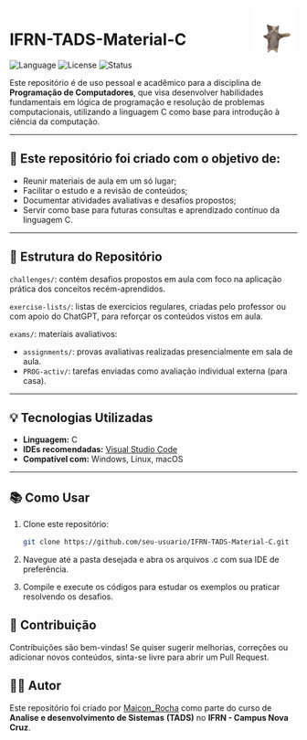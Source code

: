 <img src="image/happy-cat.gif" align="right" width="80">

# IFRN-TADS-Material-C

![Language](https://img.shields.io/badge/language-C-blue.svg)
![License](https://img.shields.io/badge/license-MIT-green.svg)
![Status](https://img.shields.io/badge/status-em%20desenvolvimento-yellow)

Este repositório é de uso pessoal e acadêmico para a disciplina de **Programação de Computadores**, que visa desenvolver habilidades fundamentais em lógica de programação e resolução de problemas computacionais, utilizando a linguagem C como base para introdução à ciência da computação.

---

## 🎯 Este repositório foi criado com o objetivo de:

- Reunir materiais de aula em um só lugar;
- Facilitar o estudo e a revisão de conteúdos;
- Documentar atividades avaliativas e desafios propostos;
- Servir como base para futuras consultas e aprendizado contínuo da linguagem C.

---

## 📁 Estrutura do Repositório
  `challenges/`: contém desafios propostos em aula com foco na aplicação prática dos conceitos recém-aprendidos.

  `exercise-lists/`: listas de exercícios regulares, criadas pelo professor ou com apoio do ChatGPT, para reforçar os conteúdos vistos em aula.

  `exams/`: materiais avaliativos:

   - `assignments/`: provas avaliativas realizadas presencialmente em sala de aula.
   - `PROG-activ/`: tarefas enviadas como avaliação individual externa (para casa).
---

## 💡 Tecnologias Utilizadas

- **Linguagem:** C
- **IDEs recomendadas:** [Visual Studio Code](https://code.visualstudio.com/)
- **Compatível com:** Windows, Linux, macOS

---

## 📚 Como Usar

1. Clone este repositório:

   ```bash
   git clone https://github.com/seu-usuario/IFRN-TADS-Material-C.git
   ```
   
3. Navegue até a pasta desejada e abra os arquivos .c com sua IDE de preferência.
4. Compile e execute os códigos para estudar os exemplos ou praticar resolvendo os desafios.

## 🤝 Contribuição

Contribuições são bem-vindas! Se quiser sugerir melhorias, correções ou adicionar novos conteúdos, sinta-se livre para abrir um Pull Request.

## 👨‍💻 Autor

Este repositório foi criado por [Maicon_Rocha](https://github.com/maiconroch06) como parte do curso de **Analise e desenvolvimento de Sistemas** **(TADS)** no **IFRN - Campus Nova Cruz**.
